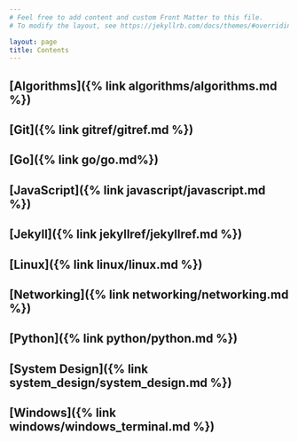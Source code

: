 ```yaml
---
# Feel free to add content and custom Front Matter to this file.
# To modify the layout, see https://jekyllrb.com/docs/themes/#overriding-theme-defaults

layout: page
title: Contents
---
```


[comment]: <> (TODO: Fix metadata around the site and see if you can update the styling to have a breadcrumb at the top.)

## [Algorithms]({% link algorithms/algorithms.md %})
## [Git]({% link gitref/gitref.md %})
[comment]: <> (TODO: Move Javascript to programming languages catagory that fans out when you write your python reference)
## [Go]({% link go/go.md%})
## [JavaScript]({% link javascript/javascript.md %})
## [Jekyll]({% link jekyllref/jekyllref.md %})
## [Linux]({% link linux/linux.md %})
## [Networking]({% link networking/networking.md %})
## [Python]({% link python/python.md %})
## [System Design]({% link system_design/system_design.md %})
## [Windows]({% link windows/windows_terminal.md %})